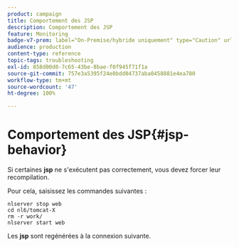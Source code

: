 ```yaml
---
product: campaign
title: Comportement des JSP
description: Comportement des JSP
feature: Monitoring
badge-v7-prem: label="On-Premise/hybride uniquement" type="Caution" url="https://experienceleague.adobe.com/docs/campaign-classic/using/installing-campaign-classic/architecture-and-hosting-models/hosting-models-lp/hosting-models.html?lang=fr" tooltip="S’applique uniquement aux déploiements on-premise et hybrides"
audience: production
content-type: reference
topic-tags: troubleshooting
exl-id: 858d00d0-7c65-43be-8bae-f0f945f71f1a
source-git-commit: 757e3a5395f24e0bdd04737aba0458881e4ea780
workflow-type: tm+mt
source-wordcount: '47'
ht-degree: 100%

---
```


# Comportement des JSP{#jsp-behavior}



Si certaines **jsp** ne s&#39;exécutent pas correctement, vous devez forcer leur recompilation.

Pour cela, saisissez les commandes suivantes :

```
nlserver stop web
cd nl6/tomcat-X
rm -r work/
nlserver start web
```

Les **jsp** sont regénérées à la connexion suivante.
